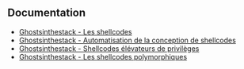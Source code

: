 ## Documentation

- [Ghostsinthestack - Les shellcodes](https://web.archive.org/web/20070704081758/http://www.ghostsinthestack.org/article-5-les-shellcodes.html)
- [Ghostsinthestack - Automatisation de la conception de shellcodes](https://web.archive.org/web/20070915050753/http://www.ghostsinthestack.org/article-7-automatisation-de-la-conception-de-shellcodes.html)
- [Ghostsinthestack - Shellcodes élévateurs de privilèges](https://web.archive.org/web/20070718113128/http://www.ghostsinthestack.org/article-15-shellcodes-elevateurs-de-privileges.html)
- [Ghostsinthestack - Les shellcodes polymorphiques](https://web.archive.org/web/20070915050624/http://www.ghostsinthestack.org/article-9-shellcodes-polymorphiques.html)
